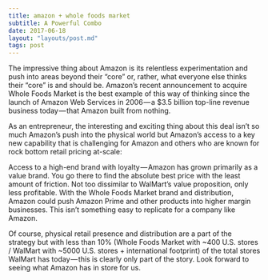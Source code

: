 ```yaml
---
title: amazon + whole foods market
subtitle: A Powerful Combo
date: 2017-06-18
layout: "layouts/post.md"
tags: post
---
```


<!--
![A Whole Foods Market in Redwood City](/images/amazonwholefoodsmarketredwoodcity.jpeg "A Whole Foods Market in Redwood City")
-->

The impressive thing about Amazon is its relentless experimentation and push into areas beyond their “core” or, rather, what everyone else thinks their “core” is and should be. Amazon’s recent announcement to acquire Whole Foods Market is the best example of this way of thinking since the launch of Amazon Web Services in 2006 — a $3.5 billion top-line revenue business today — that Amazon built from nothing.

As an entrepreneur, the interesting and exciting thing about this deal isn’t so much Amazon’s push into the physical world but Amazon’s access to a key new capability that is challenging for Amazon and others who are known for rock bottom retail pricing at-scale:

Access to a high-end brand with loyalty — Amazon has grown primarily as a value brand. You go there to find the absolute best price with the least amount of friction. Not too dissimilar to WalMart’s value proposition, only less profitable. With the Whole Foods Market brand and distribution, Amazon could push Amazon Prime and other products into higher margin businesses. This isn’t something easy to replicate for a company like Amazon.

Of course, physical retail presence and distribution are a part of the strategy but with less than 10% (Whole Foods Market with ~400 U.S. stores / WalMart with ~5000 U.S. stores + international footprint) of the total stores WalMart has today — this is clearly only part of the story. Look forward to seeing what Amazon has in store for us.
